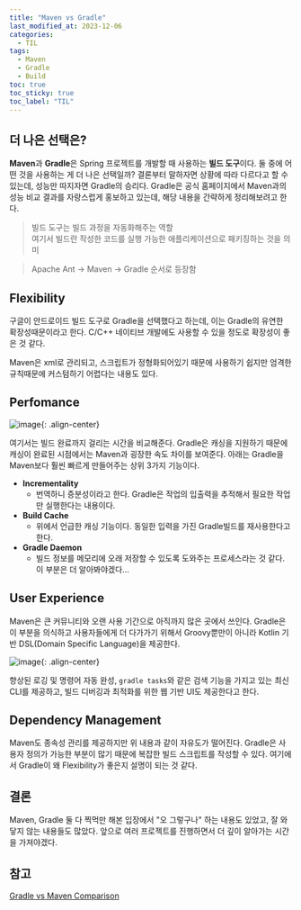 ```yaml
---
title: "Maven vs Gradle"
last_modified_at: 2023-12-06
categories:
  - TIL
tags:
  - Maven
  - Gradle
  - Build
toc: true
toc_sticky: true
toc_label: "TIL"
---
```


## 더 나은 선택은?

**Maven**과 **Gradle**은 Spring 프로젝트를 개발할 때 사용하는 **빌드 도구**이다. 둘 중에 어떤 것을 사용하는 게 더 나은 선택일까?
결론부터 말하자면 상황에 따라 다르다고 할 수 있는데, 성능만 따지자면 Gradle의 승리다. Gradle은 공식 홈페이지에서 Maven과의 성능 비교 결과를 자랑스럽게 홍보하고 있는데, 해당 내용을 간략하게 정리해보려고 한다.

> 빌드 도구는 빌드 과정을 자동화해주는 역할<br>
여기서 빌드란 작성한 코드를 실행 가능한 애플리케이션으로 패키징하는 것을 의미


> Apache Ant -> Maven -> Gradle 순서로 등장함

## Flexibility

구글이 안드로이드 빌드 도구로 Gradle을 선택했다고 하는데, 이는 Gradle의 유연한 확장성때문이라고 한다. C/C++ 네이티브 개발에도 사용할 수 있을 정도로 확장성이 좋은 것 같다.

Maven은 xml로 관리되고, 스크립트가 정형화되어있기 때문에 사용하기 쉽지만 엄격한 규칙때문에 커스텀하기 어렵다는 내용도 있다.

## Perfomance

![image](https://github.com/xkimido/xkimido.github.io/assets/96900790/a9cf81db-b764-48cd-bc07-cb4d384c27c6){: .align-center}

여기서는 빌드 완료까지 걸리는 시간을 비교해준다. Gradle은 캐싱을 지원하기 때문에 캐싱이 완료된 시점에서는 Maven과 굉장한 속도 차이를 보여준다. 아래는 Gradle을 Maven보다 훨씬 빠르게 만들어주는 상위 3가지 기능이다.

- **Incrementality**
    - 번역하니 증분성이라고 한다. Gradle은 작업의 입출력을 추적해서 필요한 작업만 실행한다는 내용이다.
- **Build Cache**
    - 위에서 언급한 캐싱 기능이다. 동일한 입력을 가진 Gradle빌드를 재사용한다고 한다.
- **Gradle Daemon**
    - 빌드 정보를 메모리에 오래 저장할 수 있도록 도와주는 프로세스라는 것 같다. 이 부분은 더 알아봐야겠다...

## User Experience

Maven은 큰 커뮤니티와 오랜 사용 기간으로 아직까지 많은 곳에서 쓰인다. Gradle은 이 부분을 의식하고 사용자들에게 더 다가가기 위해서 Groovy뿐만이 아니라 Kotlin 기반 DSL(Domain Specific Language)을 제공한다.

![image](https://github.com/xkimido/xkimido.github.io/assets/96900790/69f3beb5-3d0e-4f41-b726-917914043a44){: .align-center}

향상된 로깅 및 명령어 자동 완성, `gradle tasks`와 같은 검색 기능을 가지고 있는 최신 CLI를 제공하고, 빌드 디버깅과 최적화를 위한 웹 기반 UI도 제공한다고 한다.

## Dependency Management

Maven도 종속성 관리를 제공하지만 위 내용과 같이 자유도가 떨어진다. Gradle은 사용자 정의가 가능한 부분이 많기 때문에 복잡한 빌드 스크립트를 작성할 수 있다. 여기에서 Gradle이 왜 Flexibility가 좋은지 설명이 되는 것 같다.

## 결론

Maven, Gradle 둘 다 찍먹만 해본 입장에서 "오 그렇구나" 하는 내용도 있었고, 잘 와닿지 않는 내용들도 많았다. 앞으로 여러 프로젝트를 진행하면서 더 깊이 알아가는 시간을 가져야겠다.

## 참고
[Gradle vs Maven Comparison](https://gradle.org/maven-vs-gradle/)